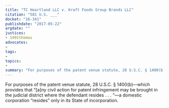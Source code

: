 ```yaml
---
title: "TC Heartland LLC v. Kraft Foods Group Brands LLC"
citation: "581 U.S. ___"
docket: "16-341"
publishdate: "2017-05-22"
argdate: ""
justices:
- 1991thomas
advocates:
- 
tags:
- 
topics:
- 
summary: "For purposes of the patent venue statute, 28 U.S.C. § 1400(b)—which provides that “[a]ny civil action for patent infringement may be brought in the judicial district where the defendant resides . . . ”—a domestic corporation “resides” only in its State of incorporation."
---
```

For purposes of the patent venue statute, 28 U.S.C. § 1400(b)—which provides that “[a]ny civil action for patent infringement may be brought in the judicial district where the defendant resides . . . ”—a domestic corporation “resides” only in its State of incorporation.

